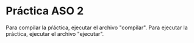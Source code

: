 # Práctica ASO 2

Para compilar la pŕáctica, ejecutar el archivo "compilar".
Para ejecutar la práctica, ejecutar el archivo "ejecutar".

